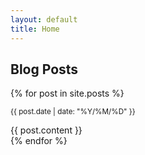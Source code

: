 ```yaml
---
layout: default
title: Home
---
```


## Blog Posts

{% for post in site.posts %}
  <article>
    <p><small>{{ post.date | date: "%Y/%M/%D" }}</small></p>
    {{ post.content }}
  </article>
{% endfor %}
